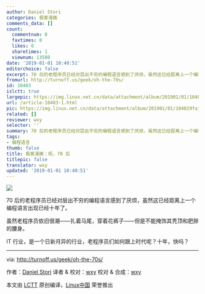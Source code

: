```yaml
---
author: Daniel Stori
categories: 极客漫画
comments_data: []
count:
  commentnum: 0
  favtimes: 0
  likes: 0
  sharetimes: 1
  viewnum: 13580
date: '2019-01-01 10:40:51'
editorchoice: false
excerpt: 70 后的老程序员已经对层出不穷的编程语言感到了厌烦，虽然这已经距离上一个编程语言出现已经十年了。
fromurl: http://turnoff.us/geek/oh-the-70s/
id: 10403
islctt: true
largepic: https://img.linux.net.cn/data/attachment/album/201901/01/104029faj9q9s9t4zzsoss.png.large.jpg
url: /article-10403-1.html
pic: https://img.linux.net.cn/data/attachment/album/201901/01/104029faj9q9s9t4zzsoss.png.thumb.jpg
related: []
reviewer: wxy
selector: ''
summary: 70 后的老程序员已经对层出不穷的编程语言感到了厌烦，虽然这已经距离上一个编程语言出现已经十年了。
tags:
- 编程语言
thumb: false
title: 极客漫画：呃，70 后
titlepic: false
translator: wxy
updated: '2019-01-01 10:40:51'
---
```


![](/data/attachment/album/201901/01/104029faj9q9s9t4zzsoss.png)


70 后的老程序员已经对层出不穷的编程语言感到了厌烦，虽然这已经距离上一个编程语言出现已经十年了。


虽然老程序员依旧很潮——扎着马尾，穿着花裤子——但是不能掩饰其秃顶和肥胖的腰身。


IT 行业，是一个日新月异的行业，老程序员们如何跟上时代呢？十年，快吗？




---


via: <http://turnoff.us/geek/oh-the-70s/>


作者：[Daniel Stori](http://turnoff.us/about/) 译者 & 校对：[wxy](https://github.com/wxy) 校对 & 合成：[wxy](https://github.com/wxy)


本文由 [LCTT](https://github.com/LCTT/TranslateProject) 原创编译，[Linux中国](https://linux.cn/) 荣誉推出